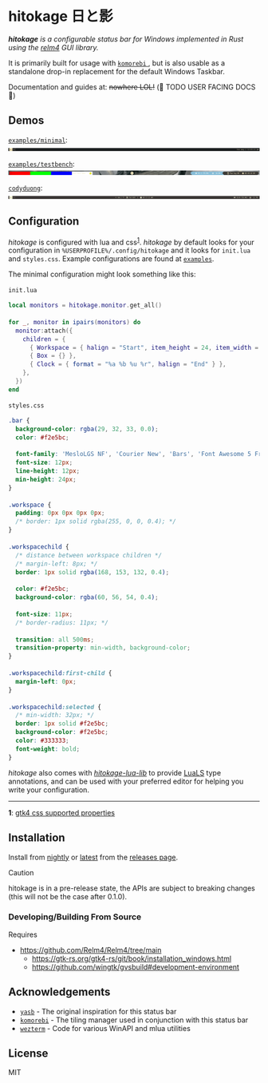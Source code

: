 # hitokage 日と影

*__hitokage__ is a configurable status bar for Windows implemented in Rust using the [relm4](https://github.com/Relm4/Relm4) GUI library.*

It is primarily built for usage with [ `komorebi` ](https://github.com/LGUG2Z/komorebi), but is also usable as a 
standalone drop-in replacement for the default Windows Taskbar.

Documentation and guides at: ~~nowhere LOL!~~ (🚧 TODO USER FACING DOCS 🚧)

## Demos

[`examples/minimal`](/examples/minimal/):
![Demonstration of a minimal hitokage status bar](/docs/media/minimal.png)
<br/>

[`examples/testbench`](/examples/testbench/):
![Demonstration of the testbench hitokage status bar](/docs/media/testbench.gif)

[`codyduong`](https://github.com/codyduong/dotfiles/tree/ba4eb2b9044646ab1b33797dd9b11f2bc1a6ea4d/windows/.files/%25USERPROFILE%25/.config/hitokage):
![Demonstration of codyduong's hitokage status bar](/docs/media/codyduong.png)

## Configuration

*hitokage* is configured with lua and css<sup>[1](#css-footnote)</sup>. *hitokage* by default looks for your configuration in
`%USERPROFILE%/.config/hitokage` and it looks for `init.lua` and `styles.css`. Example configurations are found at [`examples`](/examples/).

The minimal configuration might look something like this:

`init.lua`
```lua
local monitors = hitokage.monitor.get_all()

for _, monitor in ipairs(monitors) do
  monitor:attach({
    children = {
      { Workspace = { halign = "Start", item_height = 24, item_width = 24 } },
      { Box = {} },
      { Clock = { format = "%a %b %u %r", halign = "End" } },
    },
  })
end
```

`styles.css`
```css
.bar {
  background-color: rgba(29, 32, 33, 0.0);
  color: #f2e5bc;
  
  font-family: 'MesloLGS NF', 'Courier New', 'Bars', 'Font Awesome 5 Free';
  font-size: 12px;
  line-height: 12px;
  min-height: 24px;
}

.workspace {
  padding: 0px 0px 0px 0px;
  /* border: 1px solid rgba(255, 0, 0, 0.4); */
}

.workspacechild {
  /* distance between workspace children */
  /* margin-left: 8px; */
  border: 1px solid rgba(168, 153, 132, 0.4);

  color: #f2e5bc;
  background-color: rgba(60, 56, 54, 0.4);

  font-size: 11px;
  /* border-radius: 11px; */

  transition: all 500ms;
  transition-property: min-width, background-color;
}

.workspacechild:first-child {
  margin-left: 0px;
}

.workspacechild:selected {
  /* min-width: 32px; */
  border: 1px solid #f2e5bc;
  background-color: #f2e5bc;
  color: #333333;
  font-weight: bold;
}
```

*hitokage* also comes with [*hitokage-lua-lib*](/hitokage-lua-lib/) to provide [LuaLS](https://github.com/luals/lua-language-server) type annotations, and can be used with your preferred editor for helping you write your configuration.
<!-- The *hitokage-lua-lib* rockspec ~~is available at: ~~ (🚧 TODO ROCKSPEC 🚧) -->

---

__<a name="css-footnote">1</a>__: [gtk4 css supported properties](https://docs.gtk.org/gtk4/css-properties.html)

## Installation

Install from [nightly](https://github.com/codyduong/hitokage/releases/nightly) or [latest](https://github.com/codyduong/hitokage/releases/latest) from the [releases page](https://github.com/codyduong/hitokage/releases).

> [!CAUTION]
> hitokage is in a pre-release state, the APIs are subject to breaking changes (this will not be the case after 0.1.0).

### Developing/Building From Source

Requires
* https://github.com/Relm4/Relm4/tree/main
  + https://gtk-rs.org/gtk4-rs/git/book/installation_windows.html
  + https://github.com/wingtk/gvsbuild#development-environment

<!--
Build notes:
* msys2 pkg-config sucks -> https://github.com/rust-lang/pkg-config-rs/issues/51#issuecomment-346300858
-->

## Acknowledgements
- [`yasb`](https://github.com/da-rth/yasb) - The original inspiration for this status bar
- [`komorebi`](https://github.com/LGUG2Z/komorebi) - The tiling manager used in conjunction with this status bar
- [`wezterm`](https://github.com/wez/wezterm) - Code for various WinAPI and mlua utilities
<!-- - [`ButteryTaskbar2`](https://github.com/LuisThiamNye/ButteryTaskbar2) - Hiding the default windows taskbar -->

## License

MIT
